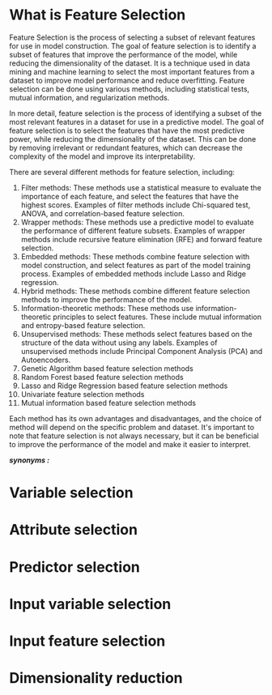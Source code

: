 # What is Feature Selection

Feature Selection is the process of selecting a subset of relevant features for use in model construction. The goal of feature selection is to identify a subset of features that improve the performance of the model, while reducing the dimensionality of the dataset. It is a technique used in data mining and machine learning to select the most important features from a dataset to improve model performance and reduce overfitting. Feature selection can be done using various methods, including statistical tests, mutual information, and regularization methods.

In more detail, feature selection is the process of identifying a subset of the most relevant features in a dataset for use in a predictive model. The goal of feature selection is to select the features that have the most predictive power, while reducing the dimensionality of the dataset. This can be done by removing irrelevant or redundant features, which can decrease the complexity of the model and improve its interpretability.

There are several different methods for feature selection, including:

1. Filter methods: These methods use a statistical measure to evaluate the importance of each feature, and select the features that have the highest scores. Examples of filter methods include Chi-squared test, ANOVA, and correlation-based feature selection.
2. Wrapper methods: These methods use a predictive model to evaluate the performance of different feature subsets. Examples of wrapper methods include recursive feature elimination (RFE) and forward feature selection.
3. Embedded methods: These methods combine feature selection with model construction, and select features as part of the model training process. Examples of embedded methods include Lasso and Ridge regression.
4. Hybrid methods: These methods combine different feature selection methods to improve the performance of the model.
5. Information-theoretic methods: These methods use information-theoretic principles to select features. These include mutual information and entropy-based feature selection.
6. Unsupervised methods: These methods select features based on the structure of the data without using any labels. Examples of unsupervised methods include Principal Component Analysis (PCA) and Autoencoders.
7. Genetic Algorithm based feature selection methods
8. Random Forest based feature selection methods
9. Lasso and Ridge Regression based feature selection methods
10. Univariate feature selection methods
11. Mutual information based feature selection methods

Each method has its own advantages and disadvantages, and the choice of method will depend on the specific problem and dataset. It's important to note that feature selection is not always necessary, but it can be beneficial to improve the performance of the model and make it easier to interpret.

***synonyms :***

 # Variable selection

 # Attribute selection

 # Predictor selection

 # Input variable selection

 # Input feature selection

 # Dimensionality reduction